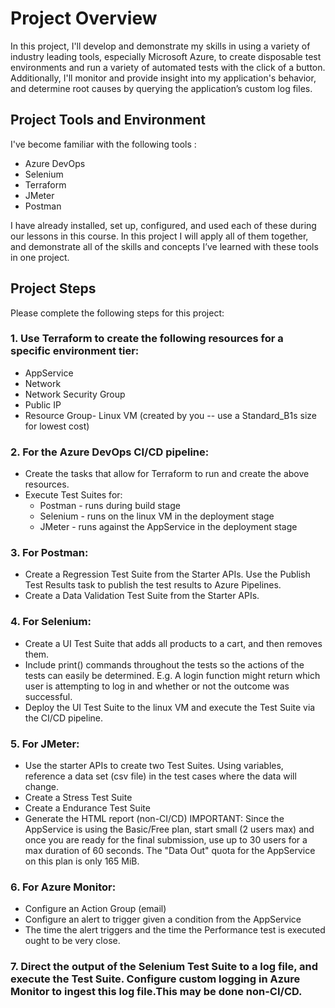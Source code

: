 

# Project Overview

In this project, I'll develop and demonstrate my skills in using a variety of industry leading tools, especially Microsoft Azure, to create disposable test environments and run a variety of automated tests with the click of a button. Additionally, I'll monitor and provide insight into my application's behavior, and determine root causes by querying the application’s custom log files.

## Project Tools and Environment
I've become familiar with the following tools :

- Azure DevOps
- Selenium
- Terraform
- JMeter
- Postman

I have already installed, set up, configured, and used each of these during our lessons in this course. In this project I will apply all of them together, and demonstrate all of the skills and concepts I’ve learned with these tools in one project.

## Project Steps
Please complete the following steps for this project:

### 1. Use Terraform to create the following resources for a specific environment tier:
 - AppService
 - Network
 - Network Security Group
 - Public IP
 - Resource Group- Linux VM (created by you -- use a Standard_B1s size for lowest cost)

### 2. For the Azure DevOps CI/CD pipeline:
 - Create the tasks that allow for Terraform to run and create the above resources.
 - Execute Test Suites for:
    - Postman - runs during build stage
    - Selenium - runs on the linux VM in the deployment stage
    - JMeter - runs against the AppService in the deployment stage

### 3. For Postman:
- Create a Regression Test Suite from the Starter APIs. Use the Publish Test Results task to publish the test results to Azure Pipelines.
- Create a Data Validation Test Suite from the Starter APIs.

### 4. For Selenium:
- Create a UI Test Suite that adds all products to a cart, and then removes them.
- Include print() commands throughout the tests so the actions of the tests can easily be determined. E.g. A login function might return which user is attempting to log in and whether or not the outcome was successful.
- Deploy the UI Test Suite to the linux VM and execute the Test Suite via the CI/CD pipeline.

### 5. For JMeter:
- Use the starter APIs to create two Test Suites. Using variables, reference a data set (csv file) in the test cases where the data will change.
- Create a Stress Test Suite
- Create a Endurance Test Suite
- Generate the HTML report (non-CI/CD) IMPORTANT: Since the AppService is using the Basic/Free plan, start small (2 users max) and once you are ready for the final submission, use up to 30 users for a max duration of 60 seconds. The "Data Out" quota for the AppService on this plan is only 165 MiB.

### 6. For Azure Monitor:
- Configure an Action Group (email)
- Configure an alert to trigger given a condition from the AppService
- The time the alert triggers and the time the Performance test is executed ought to be very close.

### 7. Direct the output of the Selenium Test Suite to a log file, and execute the Test Suite. Configure custom logging in Azure Monitor to ingest this log file.This may be done non-CI/CD.
